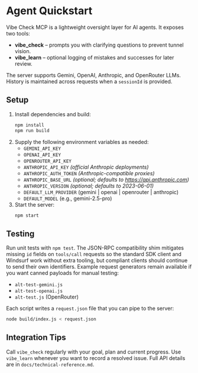 # Agent Quickstart

Vibe Check MCP is a lightweight oversight layer for AI agents. It exposes two tools:

- **vibe_check** – prompts you with clarifying questions to prevent tunnel vision.
- **vibe_learn** – optional logging of mistakes and successes for later review.

The server supports Gemini, OpenAI, Anthropic, and OpenRouter LLMs. History is maintained across requests when a `sessionId` is provided.

## Setup

1. Install dependencies and build:
   ```bash
   npm install
   npm run build
   ```
2. Supply the following environment variables as needed:
   - `GEMINI_API_KEY`
   - `OPENAI_API_KEY`
   - `OPENROUTER_API_KEY`
   - `ANTHROPIC_API_KEY` *(official Anthropic deployments)*
   - `ANTHROPIC_AUTH_TOKEN` *(Anthropic-compatible proxies)*
   - `ANTHROPIC_BASE_URL` *(optional; defaults to https://api.anthropic.com)*
   - `ANTHROPIC_VERSION` *(optional; defaults to 2023-06-01)*
   - `DEFAULT_LLM_PROVIDER` (gemini | openai | openrouter | anthropic)
   - `DEFAULT_MODEL` (e.g., gemini-2.5-pro)
3. Start the server:
   ```bash
   npm start
   ```

## Testing

Run unit tests with `npm test`. The JSON-RPC compatibility shim mitigates missing `id` fields on `tools/call` requests so the standard SDK client and Windsurf work without extra tooling, but compliant clients should continue to send their own identifiers. Example request generators remain available if you want canned payloads for manual testing:

- `alt-test-gemini.js`
- `alt-test-openai.js`
- `alt-test.js` (OpenRouter)

Each script writes a `request.json` file that you can pipe to the server:

```bash
node build/index.js < request.json
```

## Integration Tips

Call `vibe_check` regularly with your goal, plan and current progress. Use `vibe_learn` whenever you want to record a resolved issue. Full API details are in `docs/technical-reference.md`.
